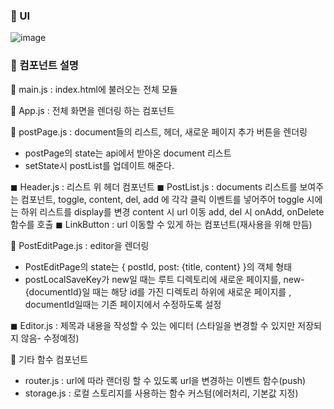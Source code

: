 ### 📘 UI
![image](https://user-images.githubusercontent.com/67576476/202186472-d685a8de-2344-41eb-b607-95e664007c72.png)

### 📘 컴포넌트 설명

📌 main.js : index.html에 불러오는 전체 모듈

📌 App.js : 전체 화면을 렌더링 하는 컴포넌트

📌 postPage.js : document들의 리스트, 헤더, 새로운 페이지 추가 버튼을 렌더링
- postPage의 state는 api에서 받아온 document 리스트
- setState시 postList를 업데이트 해준다.

 ◼ Header.js : 리스트 위 헤더 컴포넌트
 ◼ PostList.js : documents 리스트를 보여주는 컴포넌트, toggle, content, del, add 에 각각 클릭 이벤트를 넣어주어
     toggle 시에는 하위 리스트를 display를 변경
     content 시 url 이동
     add, del 시 onAdd, onDelete 함수를 호출
◼ LinkButton : url 이동할 수 있게 하는 컴포넌트(재사용을 위해 만듬)


📌 PostEditPage.js : editor을 렌더링
- PostEditPage의 state는 { postId, post: {title, content} }의 객체 형태
- postLocalSaveKey가 new일 때는 루트 디렉토리에 새로운 페이지를,
                                   new-{documentId}일 때는 해당 id를 가진 디렉토리 하위에 새로운 페이지를 ,
                                   documentId일때는 기존 페이지에서 수정하도록 설정

◼ Editor.js : 제목과 내용을 작성할 수 있는 에디터
(스타일을 변경할 수 있지만 저장되지 않음- 수정예정)


📌 기타 함수 컴포넌트
- router.js : url에 따라 랜더링 할 수 있도록 url을 변경하는 이벤트 함수(push) 
- storage.js : 로컬 스토리지를 사용하는 함수 커스텀(에러처리, 기본값 지정)
